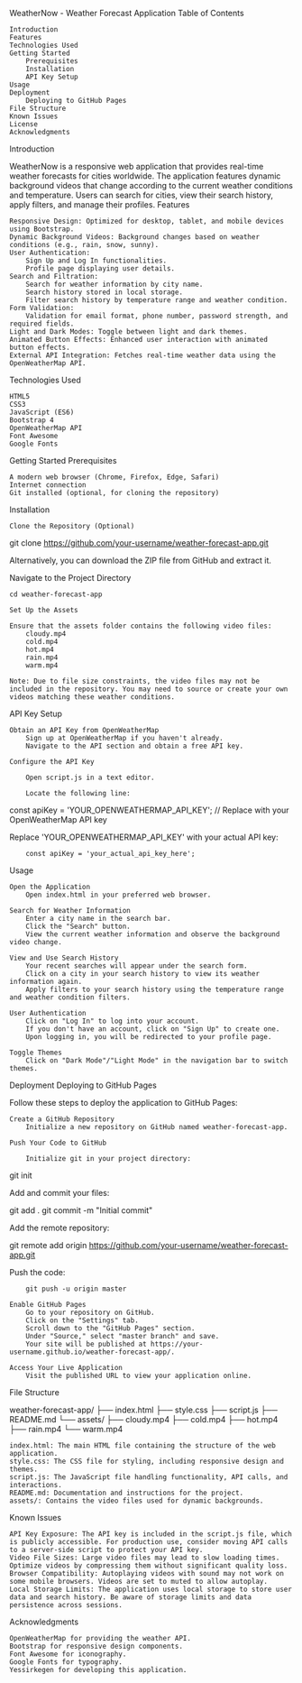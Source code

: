 WeatherNow - Weather Forecast Application
Table of Contents

    Introduction
    Features
    Technologies Used
    Getting Started
        Prerequisites
        Installation
        API Key Setup
    Usage
    Deployment
        Deploying to GitHub Pages
    File Structure
    Known Issues
    License
    Acknowledgments

Introduction

WeatherNow is a responsive web application that provides real-time weather forecasts for cities worldwide. The application features dynamic background videos that change according to the current weather conditions and temperature. Users can search for cities, view their search history, apply filters, and manage their profiles.
Features

    Responsive Design: Optimized for desktop, tablet, and mobile devices using Bootstrap.
    Dynamic Background Videos: Background changes based on weather conditions (e.g., rain, snow, sunny).
    User Authentication:
        Sign Up and Log In functionalities.
        Profile page displaying user details.
    Search and Filtration:
        Search for weather information by city name.
        Search history stored in local storage.
        Filter search history by temperature range and weather condition.
    Form Validation:
        Validation for email format, phone number, password strength, and required fields.
    Light and Dark Modes: Toggle between light and dark themes.
    Animated Button Effects: Enhanced user interaction with animated button effects.
    External API Integration: Fetches real-time weather data using the OpenWeatherMap API.

Technologies Used

    HTML5
    CSS3
    JavaScript (ES6)
    Bootstrap 4
    OpenWeatherMap API
    Font Awesome
    Google Fonts

Getting Started
Prerequisites

    A modern web browser (Chrome, Firefox, Edge, Safari)
    Internet connection
    Git installed (optional, for cloning the repository)

Installation

    Clone the Repository (Optional)

git clone https://github.com/your-username/weather-forecast-app.git

Alternatively, you can download the ZIP file from GitHub and extract it.

Navigate to the Project Directory

    cd weather-forecast-app

    Set Up the Assets

    Ensure that the assets folder contains the following video files:
        cloudy.mp4
        cold.mp4
        hot.mp4
        rain.mp4
        warm.mp4

    Note: Due to file size constraints, the video files may not be included in the repository. You may need to source or create your own videos matching these weather conditions.

API Key Setup

    Obtain an API Key from OpenWeatherMap
        Sign up at OpenWeatherMap if you haven't already.
        Navigate to the API section and obtain a free API key.

    Configure the API Key

        Open script.js in a text editor.

        Locate the following line:

const apiKey = 'YOUR_OPENWEATHERMAP_API_KEY'; // Replace with your OpenWeatherMap API key

Replace 'YOUR_OPENWEATHERMAP_API_KEY' with your actual API key:

        const apiKey = 'your_actual_api_key_here';

Usage

    Open the Application
        Open index.html in your preferred web browser.

    Search for Weather Information
        Enter a city name in the search bar.
        Click the "Search" button.
        View the current weather information and observe the background video change.

    View and Use Search History
        Your recent searches will appear under the search form.
        Click on a city in your search history to view its weather information again.
        Apply filters to your search history using the temperature range and weather condition filters.

    User Authentication
        Click on "Log In" to log into your account.
        If you don't have an account, click on "Sign Up" to create one.
        Upon logging in, you will be redirected to your profile page.

    Toggle Themes
        Click on "Dark Mode"/"Light Mode" in the navigation bar to switch themes.

Deployment
Deploying to GitHub Pages

Follow these steps to deploy the application to GitHub Pages:

    Create a GitHub Repository
        Initialize a new repository on GitHub named weather-forecast-app.

    Push Your Code to GitHub

        Initialize git in your project directory:

git init

Add and commit your files:

git add .
git commit -m "Initial commit"

Add the remote repository:

git remote add origin https://github.com/your-username/weather-forecast-app.git

Push the code:

        git push -u origin master

    Enable GitHub Pages
        Go to your repository on GitHub.
        Click on the "Settings" tab.
        Scroll down to the "GitHub Pages" section.
        Under "Source," select "master branch" and save.
        Your site will be published at https://your-username.github.io/weather-forecast-app/.

    Access Your Live Application
        Visit the published URL to view your application online.

File Structure

weather-forecast-app/
├── index.html
├── style.css
├── script.js
├── README.md
└── assets/
    ├── cloudy.mp4
    ├── cold.mp4
    ├── hot.mp4
    ├── rain.mp4
    └── warm.mp4

    index.html: The main HTML file containing the structure of the web application.
    style.css: The CSS file for styling, including responsive design and themes.
    script.js: The JavaScript file handling functionality, API calls, and interactions.
    README.md: Documentation and instructions for the project.
    assets/: Contains the video files used for dynamic backgrounds.

Known Issues

    API Key Exposure: The API key is included in the script.js file, which is publicly accessible. For production use, consider moving API calls to a server-side script to protect your API key.
    Video File Sizes: Large video files may lead to slow loading times. Optimize videos by compressing them without significant quality loss.
    Browser Compatibility: Autoplaying videos with sound may not work on some mobile browsers. Videos are set to muted to allow autoplay.
    Local Storage Limits: The application uses local storage to store user data and search history. Be aware of storage limits and data persistence across sessions.

Acknowledgments

    OpenWeatherMap for providing the weather API.
    Bootstrap for responsive design components.
    Font Awesome for iconography.
    Google Fonts for typography.
    Yessirkegen for developing this application.
